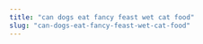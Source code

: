 ```yaml
---
title: "can dogs eat fancy feast wet cat food"
slug: "can-dogs-eat-fancy-feast-wet-cat-food"
---
```


